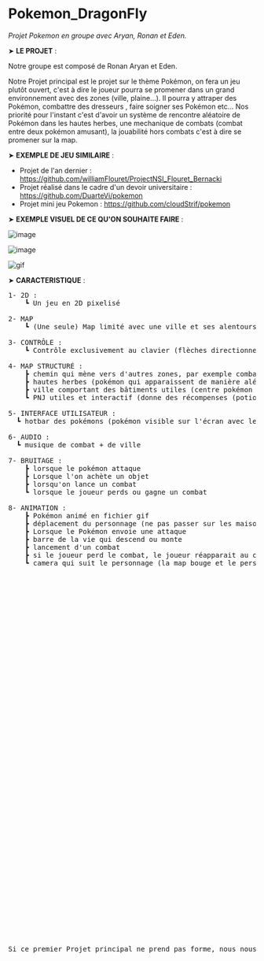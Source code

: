 # **Pokemon_DragonFly**

*Projet Pokemon en groupe avec Aryan, Ronan et Eden.*

➤ **LE PROJET** :

Notre groupe est composé de Ronan Aryan et Eden.

Notre Projet principal est le projet sur le thème Pokémon, on fera un jeu plutôt ouvert, c'est à dire le joueur pourra se promener dans un grand environnement avec des zones (ville, plaine...). Il pourra y attraper des Pokémon, combattre des dresseurs , faire soigner ses Pokémon etc... Nos priorité pour l'instant c'est d'avoir un système de rencontre aléatoire de Pokémon dans les hautes herbes, une mechanique de combats (combat entre deux pokémon amusant), la jouabilité hors combats c'est à dire se promener sur la map.

➤ **EXEMPLE DE JEU SIMILAIRE** :


- Projet de l'an dernier : https://github.com/williamFlouret/ProjectNSI_Flouret_Bernacki
- Projet réalisé dans le cadre d'un devoir universitaire : https://github.com/DuarteVi/pokemon
- Projet mini jeu Pokemon : https://github.com/cloudStrif/pokemon

➤ **EXEMPLE VISUEL DE CE QU'ON SOUHAITE FAIRE** :

![image](https://user-images.githubusercontent.com/95481171/145786051-32a6f91d-5258-4a9d-912d-7aad599d7e72.png)  

![image](https://user-images.githubusercontent.com/95481171/145786189-3ab1e07e-30dd-4a49-9818-7fa5891420f2.png)

![gif](https://64.media.tumblr.com/61606b0eb6a0e85f5808ead926536e2f/tumblr_nipbgzqf8o1t0pgjqo1_640.gifv)


➤ **CARACTERISTIQUE** :


<pre>
1- 2D :
    ┗ Un jeu en 2D pixelisé

2- MAP 
    ┗ (Une seule) Map limité avec une ville et ses alentours, assez grande pour s'y aventurer
    
3- CONTRÔLE : 
    ┗ Contrôle exclusivement au clavier (flèches directionnelles + entré / espace / souris)
    
4- MAP STRUCTURÉ :
    ┣ chemin qui mène vers d'autres zones, par exemple combat, découverte ou bien la ville avec tous ses batiments
    ┣ hautes herbes (pokémon qui apparaissent de manière aléatoire)
    ┣ ville comportant des bâtiments utiles (centre pokémon servant a soigner ses pokémon), accessible + exécutable et aussi un magasin pour acheter ses potions
    ┗ PNJ utiles et interactif (donne des récompenses (potions, pokéballs) + possibilité de les combattre )
    
5- INTERFACE UTILISATEUR :
  ┗ hotbar des pokémons (pokémon visible sur l'écran avec leur barres de vies)

6- AUDIO :
  ┗ musique de combat + de ville 

7- BRUITAGE :
    ┣ lorsque le pokémon attaque
    ┣ Lorsque l'on achète un objet
    ┣ lorsqu'on lance un combat
    ┗ lorsque le joueur perds ou gagne un combat

8- ANIMATION :
    ┣ Pokémon animé en fichier gif
    ┣ déplacement du personnage (ne pas passer sur les maisons, arbres etc..)
    ┣ Lorsque le Pokémon envoie une attaque
    ┣ barre de la vie qui descend ou monte
    ┣ lancement d'un combat
    ┣ si le joueur perd le combat, le joueur réapparait au centre pokemon
    ┗ camera qui suit le personnage (la map bouge et le personnage reste au centre)

<br/>
<br/>
<br/>
<br/>
<br/>
<br/>
<br/>
<br/>
<br/>
<br/>
<br/>
<br/>
<br/>
<br/>
<br/>
<br/>
<br/>
<br/>
<br/>
<br/>
<br/>
<br/>



Si ce premier Projet principal ne prend pas forme, nous nous orienterons vers un jeu qui a pour thème le combat, on s'inspire du fameux jeu de combat Super Smash Bros pour le faire, c'est un jeu 1 contre 1, joueur contre joueur ou joueur contre robot (intelligence artificielle) . Le joueur peut incarner plusieurs personnages emblématique du monde du Jeu vidéo par exemple Mario, Pikachu, Link, Donkey Kong... contre d'autre personnages issues de différents Jeux Videos aussi, le combat se passe sur une plateforme aérienne avec plusieurs type de combos possible.





